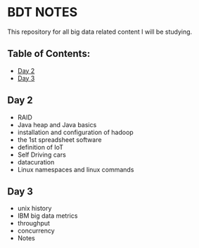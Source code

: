 # BDT NOTES

This repository for all big data related content I will be studying. 


## Table of Contents:

- [Day 2](#day-2)
- [Day 3](#day-3)

<!-- toc -->

## Day 2

 - RAID
 - Java heap and Java basics
 - installation and configuration of hadoop 
 - the 1st spreadsheet software
 - definition of IoT
 - Self Driving cars
 - datacuration
 - Linux namespaces and linux commands


## Day 3
 - unix history
 - IBM big data metrics
 - throughput
 - concurrency
 - Notes


